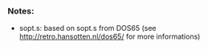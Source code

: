 ### Notes:

 - sopt.s: based on sopt.s from DOS65 (see http://retro.hansotten.nl/dos65/ for more informations)
